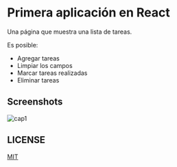 # Primera aplicaci&oacute;n en React

Una p&aacute;gina que muestra una lista de tareas.

Es posible:
* Agregar tareas
* Limpiar los campos
* Marcar tareas realizadas
* Eliminar tareas

## Screenshots

![cap1](https://i.imgur.com/7B4E02h.jpg "Aplicaci&oacute;n en ejecuci&oacute;n")

## LICENSE

[MIT](LICENSE "LICENSE")
